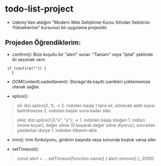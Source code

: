 # todo-list-project
- Udemy'den aldığım "Modern Web Geliştirme Kursu  Sıfırdan Sektörün Yükseklerine" kursunun bir uygulama projesidir.

## Projeden Öğrendiklerim:

- confirm(): Bize koşullu bir "alert" sunar. "Tamam" veya "iptal" şeklinde iki seçenek verir.
```
 if (confirm("")) {
   }
```

- DOMContentLoaded(event): Storage'da kayıtlı içerikleri yüklememize olanak sağlar.

- splice(): 
> sil: dizi.splice(2, 1); 
> → 2. indisten başla 1 tane sil, silinecek adet sayısı belirtilmezse 2. indisten başlar sona kadar siler.

> ekle: dizi.splice(1,0,"x", "y"); 
> → 1. indisten başla (değeri 1. indisin önüne koyar), değer silme (0 koyarak değer silme diyoruz), 
> sonradan yazılanları diziye 1. indisten itibaren ekle

- trim(): trim fonksiyonu, girdinin başında veya sonunda boşluk varsa siler

- setTimeout():

> const alert = ...
> setTimeout(function name() {
>         alert.remove()
>     }, 2000)
